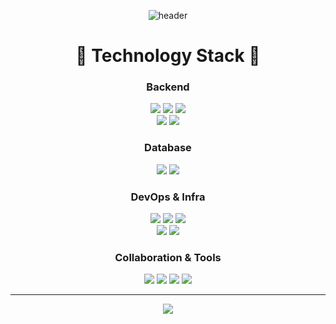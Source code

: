 <p align="center">
  <img src="https://capsule-render.vercel.app/api?type=venom&color=auto&height=300&section=header&text=nam0oo&fontSize=90" alt="header"/>
</p>

<h1 align="center">🌳 Technology Stack 🌳</h2>
<h3 align="center">Backend</h3>
<div align="center">
<img src="https://img.shields.io/badge/Java-007396?style=for-the-badge&logo=Java&logoColor=white">
<img src="https://img.shields.io/badge/TypeScript-3178C6?style=for-the-badge&logo=typescript&logoColor=white">
<img src="https://img.shields.io/badge/JavaScript-F7DF1E?style=for-the-badge&logo=javascript&logoColor=black">
<br>
<img src="https://img.shields.io/badge/Spring Boot-6DB33F?style=for-the-badge&logo=springboot&logoColor=white">
<img src="https://img.shields.io/badge/NestJS-E0234E?style=for-the-badge&logo=nestjs&logoColor=white">
</div>

<h3 align="center">Database</h3>
<div align="center">
<img src="https://img.shields.io/badge/MySQL-4479A1?style=for-the-badge&logo=MySQL&logoColor=white">
<img src="https://img.shields.io/badge/Redis-FF4438?style=for-the-badge&logo=Redis&logoColor=white">
</div>

<h3 align="center">DevOps & Infra</h3>
<div align="center">
<img src="https://img.shields.io/badge/AWS-232F3E?style=for-the-badge&logo=amazonaws&logoColor=white">
<img src="https://img.shields.io/badge/Docker-2496ED?style=for-the-badge&logo=Docker&logoColor=white">
<img src="https://img.shields.io/badge/NGINX-009639?style=for-the-badge&logo=NGINX&logoColor=white">
<br>
<img src="https://img.shields.io/badge/Prometheus-E6522C?style=for-the-badge&logo=prometheus&logoColor=white">
<img src="https://img.shields.io/badge/Grafana-F46800?style=for-the-badge&logo=grafana&logoColor=white">
</div>

<h3 align="center">Collaboration & Tools</h3>
<div align="center">
<img src="https://img.shields.io/badge/Notion-000000?style=for-the-badge&logo=Notion&logoColor=white">
<img src="https://img.shields.io/badge/Slack-4A154B?style=for-the-badge&logo=Slack&logoColor=white">
<img src="https://img.shields.io/badge/Jira-0052CC?style=for-the-badge&logo=jira&logoColor=white">
<img src="https://img.shields.io/badge/Figma-F24E1E?style=for-the-badge&logo=Figma&logoColor=white">
</div>

---
<p align="center">
<a href="https://www.gitanimals.org/en_US?utm_medium=image&utm_source=nam0oo&utm_content=farm">
  <img src="https://render.gitanimals.org/farms/nam0oo"/>
</a>
</p>

